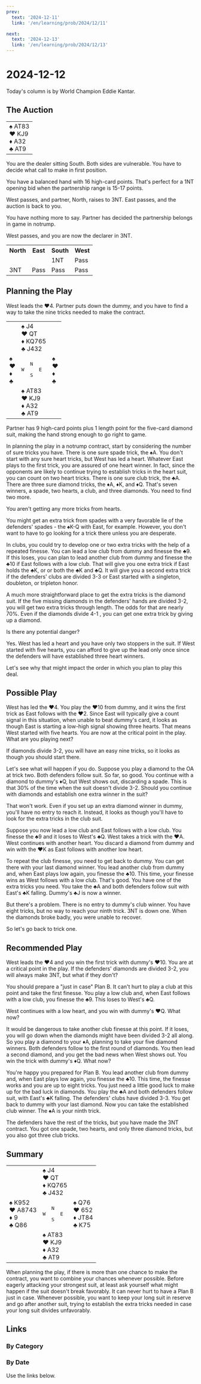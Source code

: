 ```yaml
---
prev:
  text: '2024-12-11'
  link: '/en/learning/prob/2024/12/11'

next:
  text: '2024-12-13'
  link: '/en/learning/prob/2024/12/13'
---
```


# 2024-12-12

Today's column is by World Champion Eddie Kantar.

<Badge type="warning" text="Play"/>

## The Auction

<table class="hand">
	<tr>
		<td>♠ AT83<br>♥ KJ9<br>♦ A32<br>♣ AT9</td>
	</tr>
</table>

You are the dealer sitting South. Both sides are vulnerable. You have to decide what call to make in first position.

You have a balanced hand with 16 high-card points. That's perfect for a 1NT opening bid when the partnership range is 15-17 points.

West passes, and partner, North, raises to 3NT. East passes, and the auction is back to you.

You have nothing more to say. Partner has decided the partnership belongs in game in notrump.

West passes, and you are now the declarer in 3NT.

<table class="auction">
	<tr>
		<th>North</th>
		<th>East</th>
		<th>South</th>
		<th>West</th>
	</tr>
	<tr>
		<td></td>
		<td></td>
		<td>1NT</td>
		<td>Pass</td>
	</tr>
	<tr>
		<td>3NT</td>
		<td>Pass</td>
		<td>Pass</td>
		<td>Pass</td>
	</tr>
</table>

## Planning the Play

West leads the ♥4. Partner puts down the dummy, and you have to find a way to take the nine tricks needed to make the contract.

<table class="deal">
	<tr>
		<td></td>
		<td>♠ J4<br>♥ QT<br>♦ KQ765<br>♣ J432</td>
		<td></td>
	</tr>
	<tr>
		<td>♠ <br>♥ <br>♦ <br>♣ </td>
		<td><pre>   N<br>W     E<br>   S</pre></td>
		<td>♠ <br>♥ <br>♦ <br>♣ </td>
	</tr>
	<tr>
		<td></td>
		<td>♠ AT83<br>♥ KJ9<br>♦ A32<br>♣ AT9</td>
		<td></td>
	</tr>
</table>

Partner has 9 high-card points plus 1 length point for the five-card diamond suit, making the hand strong enough to go right to game.

In planning the play in a notrump contract, start by considering the number of sure tricks you have. There is one sure spade trick, the ♠A. You don't start with any sure heart tricks, but West has led a heart. Whatever East plays to the first trick, you are assured of one heart winner. In fact, since the opponents are likely to continue trying to establish tricks in the heart suit, you can count on two heart tricks. There is one sure club trick, the ♣A. There are three sure diamond tricks, the ♦A, ♦K, and ♦Q. That's seven winners, a spade, two hearts, a club, and three diamonds. You need to find two more.

You aren't getting any more tricks from hearts.

You might get an extra trick from spades with a very favorable lie of the defenders' spades - the ♠K-Q with East, for example. However, you don't want to have to go looking for a trick there unless you are desperate.

In clubs, you could try to develop one or two extra tricks with the help of a repeated finesse. You can lead a low club from dummy and finesse the ♣9. If this loses, you can plan to lead another club from dummy and finesse the ♣10 if East follows with a low club. That will give you one extra trick if East holds the ♣K, or or both the ♣K and ♣Q. It will give you a second extra trick if the defenders' clubs are divided 3-3 or East started with a singleton, doubleton, or tripleton honor.

A much more straightforward place to get the extra tricks is the diamond suit. If the five missing diamonds in the defenders' hands are divided 3-2, you will get two extra tricks through length. The odds for that are nearly 70%. Even if the diamonds divide 4-1 , you can get one extra trick by giving up a diamond.

Is there any potential danger?

Yes. West has led a heart and you have only two stoppers in the suit. If West started with five hearts, you can afford to give up the lead only once since the defenders will have established three heart winners.

Let's see why that might impact the order in which you plan to play this deal.

## Possible Play

West has led the ♥4. You play the ♥10 from dummy, and it wins the first trick as East follows with the ♥2. Since East will typically give a count signal in this situation, when unable to beat dummy's card, it looks as though East is starting a low-high signal showing three hearts. That means West started with five hearts. You are now at the critical point in the play. What are you playing next?

If diamonds divide 3-2, you will have an easy nine tricks, so it looks as though you should start there.

Let's see what will happen if you do. Suppose you play a diamond to the OA at trick two. Both defenders follow suit. So far, so good. You continue with a diamond to dummy's ♦Q, but West shows out, discarding a spade. This is that 30% of the time when the suit doesn't divide 3-2. Should you continue with diamonds and establish one extra winner in the suit?

That won't work. Even if you set up an extra diamond winner in dummy, you'll have no entry to reach it. Instead, it looks as though you'll have to look for the extra tricks in the club suit.

Suppose you now lead a low club and East follows with a low club. You finesse the ♣9 and it loses to West's ♣Q. West takes a trick with the ♥A. West continues with another heart. You discard a diamond from dummy and win with the ♥K as East follows with another low heart.

To repeat the club finesse, you need to get back to dummy. You can get there with your last diamond winner. You lead another club from dummy and, when East plays low again, you finesse the ♣10. This time, your finesse wins as West follows with a low club. That's good. You have one of the extra tricks you need. You take the ♣A and both defenders follow suit with East's ♣K falling. Dummy's ♣J is now a winner.

But there's a problem. There is no entry to dummy's club winner. You have eight tricks, but no way to reach your ninth trick. 3NT is down one. When the diamonds broke badly, you were unable to recover.

So let's go back to trick one.

## Recommended Play

West leads the ♥4 and you win the first trick with dummy's ♥10. You are at a critical point in the play. If the defenders' diamonds are divided 3-2, you will always make 3NT, but what if they don't?

You should prepare a "just in case" Plan B. It can't hurt to play a club at this point and take the first finesse. You play a low club and, when East follows with a low club, you finesse the ♣9. This loses to West's ♣Q.

West continues with a low heart, and you win with dummy's ♥Q. What now?

It would be dangerous to take another club finesse at this point. If it loses, you will go down when the diamonds might have been divided 3-2 all along. So you play a diamond to your ♦A, planning to take your five diamond winners. Both defenders follow to the first round of diamonds. You then lead a second diamond, and you get the bad news when West shows out. You win the trick with dummy's ♦Q. What now?

You're happy you prepared for Plan B. You lead another club from dummy and, when East plays low again, you finesse the ♣10. This time, the finesse works and you are up to eight tricks. You just need a little good luck to make up for the bad luck in diamonds. You play the ♣A and both defenders follow suit, with East's ♣K falling. The defenders' clubs have divided 3-3. You get back to dummy with your last diamond. Now you can take the established club winner. The ♠A is your ninth trick.

The defenders have the rest of the tricks, but you have made the 3NT contract. You got one spade, two hearts, and only three diamond tricks, but you also got three club tricks.

## Summary

<table class="deal">
	<tr>
		<td></td>
		<td>♠ J4<br>♥ QT<br>♦ KQ765<br>♣ J432</td>
		<td></td>
	</tr>
	<tr>
		<td>♠ K952<br>♥ A8743<br>♦ 9<br>♣ Q86</td>
		<td><pre>   N<br>W     E<br>   S</pre></td>
		<td>♠ Q76<br>♥ 652<br>♦ JT84<br>♣ K75</td>
	</tr>
	<tr>
		<td></td>
		<td>♠ AT83<br>♥ KJ9<br>♦ A32<br>♣ AT9</td>
		<td></td>
	</tr>
</table>

When planning the play, if there is more than one chance to make the contract, you want to combine your chances whenever possible. Before eagerly attacking your strongest suit, at least ask yourself what might happen if the suit doesn't break favorably. It can never hurt to have a Plan B just in case. Whenever possible, you want to keep your long suit in reserve and go after another suit, trying to establish the extra tricks needed in case your long suit divides unfavorably.

## Links

[<Badge type="tip" text="Go to Practice"/>](/en/practice/prob/2024/12/12)

### By Category

[<Badge type="tip" text="<--"/>](/en/learning/prob/2024/12/09)
[<Badge type="tip" text="Calendar"/>](/en/learning/calendar/2024/12)
[<Badge type="tip" text="-->"/>](/en/learning/prob/2024/12/13)

### By Date

Use the links below.